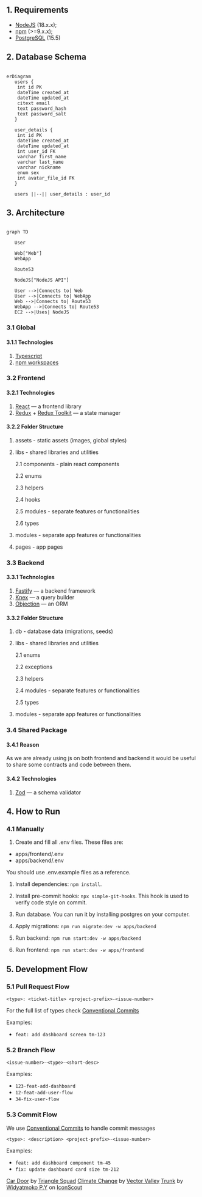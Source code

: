 ## 1. Requirements

- [NodeJS](https://nodejs.org/en) (18.x.x);
- [npm](https://www.npmjs.com/) (>=9.x.x);
- [PostgreSQL](https://www.postgresql.org/) (15.5)

## 2. Database Schema

```mermaid

erDiagram
   users {
    int id PK
    dateTime created_at
    dateTime updated_at
    citext email
    text password_hash
    text password_salt
   }

   user_details {
    int id PK
    dateTime created_at
    dateTime updated_at
    int user_id FK
    varchar first_name
    varchar last_name
    varchar nickname
    enum sex
    int avatar_file_id FK
   }

   users ||--|| user_details : user_id

```

## 3. Architecture

```mermaid

graph TD

   User

   Web["Web"]
   WebApp

   Route53

   NodeJS["NodeJS API"]

   User -->|Connects to| Web
   User -->|Connects to| WebApp
   Web -->|Connects to| Route53
   WebApp -->|Connects to| Route53
   EC2 -->|Uses| NodeJS

```

### 3.1 Global

#### 3.1.1 Technologies

1. [Typescript](https://www.typescriptlang.org/)
2. [npm workspaces](https://docs.npmjs.com/cli/v9/using-npm/workspaces)

### 3.2 Frontend

#### 3.2.1 Technologies

1. [React](https://react.dev/) — a frontend library
2. [Redux](https://redux.js.org/) + [Redux Toolkit](https://redux-toolkit.js.org/) — a state manager

#### 3.2.2 Folder Structure

1. assets - static assets (images, global styles)
2. libs - shared libraries and utilities

   2.1 components - plain react components

   2.2 enums

   2.3 helpers

   2.4 hooks

   2.5 modules - separate features or functionalities

   2.6 types

3. modules - separate app features or functionalities
4. pages - app pages

### 3.3 Backend

#### 3.3.1 Technologies

1. [Fastify](https://fastify.dev/) — a backend framework
2. [Knex](https://knexjs.org/) — a query builder
3. [Objection](https://vincit.github.io/objection.js/) — an ORM

#### 3.3.2 Folder Structure

1. db - database data (migrations, seeds)
2. libs - shared libraries and utilities

   2.1 enums

   2.2 exceptions

   2.3 helpers

   2.4 modules - separate features or functionalities

   2.5 types

3. modules - separate app features or functionalities

### 3.4 Shared Package

#### 3.4.1 Reason

As we are already using js on both frontend and backend it would be useful to share some contracts and code between them.

#### 3.4.2 Technologies

1. [Zod](https://github.com/colinhacks/zod) — a schema validator

## 4. How to Run

### 4.1 Manually

1. Create and fill all .env files. These files are:

- apps/frontend/.env
- apps/backend/.env

You should use .env.example files as a reference.

1. Install dependencies: `npm install`.

2. Install pre-commit hooks: `npx simple-git-hooks`. This hook is used to verify code style on commit.

3. Run database. You can run it by installing postgres on your computer.

4. Apply migrations: `npm run migrate:dev -w apps/backend`

5. Run backend: `npm run start:dev -w apps/backend`

6. Run frontend: `npm run start:dev -w apps/frontend`

## 5. Development Flow

### 5.1 Pull Request Flow

```
<type>: <ticket-title> <project-prefix>-<issue-number>
```

For the full list of types check [Conventional Commits](https://github.com/conventional-changelog/commitlint/tree/master/%40commitlint/config-conventional)

Examples:

- `feat: add dashboard screen tm-123`

### 5.2 Branch Flow

```
<issue-number>-<type>-<short-desc>
```

Examples:

- `123-feat-add-dashboard`
- `12-feat-add-user-flow`
- `34-fix-user-flow`

### 5.3 Commit Flow

We use [Conventional Commits](https://www.conventionalcommits.org/en/v1.0.0) to handle commit messages

```
<type>: <description> <project-prefix>-<issue-number>
```

Examples:

- `feat: add dashboard component tm-45`
- `fix: update dashboard card size tm-212`

<a href="https://iconscout.com/icons/car-door" class="text-underline font-size-sm" target="_blank">Car Door</a> by <a href="https://iconscout.com/contributors/triangle-squad" class="text-underline font-size-sm" target="_blank">Triangle Squad</a>
<a href="https://iconscout.com/icons/climate-change" class="text-underline font-size-sm" target="_blank">Climate Change</a> by <a href="https://iconscout.com/contributors/vectorvalley" class="text-underline font-size-sm" target="_blank">Vector Valley</a>
<a href="https://iconscout.com/icons/trunk" class="text-underline font-size-sm" target="_blank">Trunk</a> by <a href="https://iconscout.com/contributors/yogswpy" class="text-underline font-size-sm">Widyatmoko P.Y</a> on <a href="https://iconscout.com" class="text-underline font-size-sm">IconScout</a>
